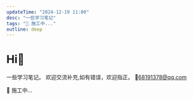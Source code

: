 ```yaml
---
updateTime: "2024-12-19 11:00"
desc: "一些学习笔记"
tags: "🚧 施工中..."
outline: deep
---
```


# Hi👋

一些学习笔记。
欢迎交流补充,如有错误，欢迎指正。
📮68191378@qq.com

🚧 施工中...